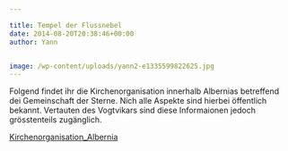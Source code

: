 ```yaml
---

title: Tempel der Flussnebel
date: 2014-08-20T20:38:46+00:00
author: Yann


image: /wp-content/uploads/yann2-e1335599822625.jpg
---
```

Folgend findet ihr die Kirchenorganisation innerhalb Albernias betreffend dei Gemeinschaft der Sterne. Nich alle Aspekte sind hierbei öffentlich bekannt. Vertauten des Vogtvikars sind diese Informaionen jedoch grösstenteils zugänglich.

[Kirchenorganisation_Albernia](http://www.phexkinder.de/wp-content/uploads/Kirchenorganisation_Albernia.pdf)